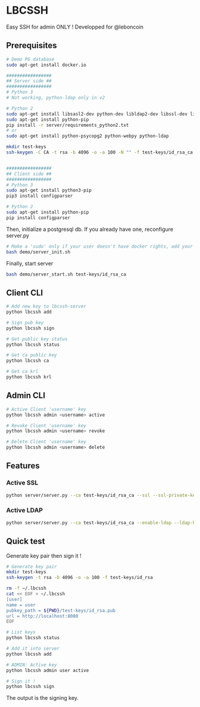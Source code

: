 # LBCSSH

Easy SSH for admin ONLY !
Developped for @leboncoin

## Prerequisites

```bash
# Demo PG database
sudo apt-get install docker.io

#################
## Server side ##
#################
# Python 3
# Not working, python-ldap only in v2

# Python 2
sudo apt-get install libsasl2-dev python-dev libldap2-dev libssl-dev libpq-dev
sudo apt-get install python-pip
pip install -r server/requirements_python2.txt
# or
sudo apt-get install python-psycopg2 python-webpy python-ldap

mkdir test-keys
ssh-keygen -C CA -t rsa -b 4096 -o -a 100 -N "" -f test-keys/id_rsa_ca # without passphrase


#################
## Client side ##
#################
# Python 3
sudo apt-get install python3-pip
pip3 install configparser

# Python 2
sudo apt-get install python-pip
pip install configparser
```

Then, initialize a postgresql db. If you already have one, reconfigure server.py
```bash
# Make a 'sudo' only if your user doesn't have docker rights, add your user into docker group
bash demo/server_init.sh
```

Finally, start server
```bash
bash demo/server_start.sh test-keys/id_rsa_ca
```

## Client CLI

```bash
# Add new key to lbcssh-server
python lbcssh add

# Sign pub key
python lbcssh sign

# Get public key status
python lbcssh status

# Get ca public key
python lbcssh ca

# Get ca krl
python lbcssh krl
```

## Admin CLI

```bash
# Active Client 'username' key
python lbcssh admin <username> active

# Revoke Client 'username' key
python lbcssh admin <username> revoke

# Delete Client 'username' key
python lbcssh admin <username> delete
```


## Features

### Active SSL
```bash
python server/server.py --ca test-keys/id_rsa_ca --ssl --ssl-private-key ssl/server.key --ssl-certificate ssl/server.pem
```

### Active LDAP
```bash
python server/server.py --ca test-keys/id_rsa_ca --enable-ldap --ldap-host ldap.domain.fr --ldap-binddn 'CN=%s,OU=Utilisateurs,DC=fr'
```


## Quick test

Generate key pair then sign it !

```bash
# Generate key pair
mkdir test-keys
ssh-keygen -t rsa -b 4096 -o -a 100 -f test-keys/id_rsa

rm -f ~/.lbcssh
cat << EOF > ~/.lbcssh
[user]
name = user
pubkey_path = ${PWD}/test-keys/id_rsa.pub
url = http://localhost:8080
EOF

# List keys
python lbcssh status

# Add it into server
python lbcssh add

# ADMIN: Active key
python lbcssh admin user active

# Sign it !
python lbcssh sign
```
The output is the signing key.
